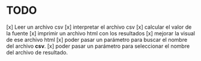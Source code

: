 # TODO

[x] Leer un archivo csv
[x] interpretar el archivo csv
[x] calcular el valor de la fuente
[x] imprimir un archivo html con los resultados
[x] mejorar la visual de ese archivo html
[x] poder pasar un parámetro para buscar el nombre del archivo **csv**.
[x] poder pasar un parámetro para seleccionar el nombre del archivo de resultado.